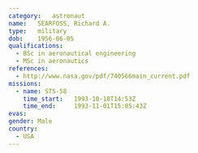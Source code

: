 ```yaml
---
category:	astronaut
name:	SEARFOSS, Richard A.
type:	military
dob:	1956-06-05
qualifications:
  - BSc in aeronautical engineering
  - MSc in aeronautics
references:
  - http://www.nasa.gov/pdf/740566main_current.pdf
missions:
  - name: STS-58
    time_start:   1993-10-18T14:53Z
    time_end:     1993-11-01T15:05:43Z
evas:
gender:	Male
country:
  - USA
---
```

